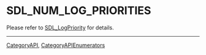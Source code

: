 # SDL_NUM_LOG_PRIORITIES

Please refer to [SDL_LogPriority](SDL_LogPriority) for details.

----
[CategoryAPI](CategoryAPI), [CategoryAPIEnumerators](CategoryAPIEnumerators)

